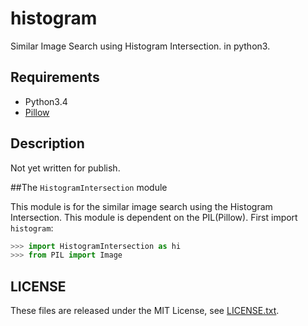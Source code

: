 # histogram
Similar Image Search using Histogram Intersection. in python3.

## Requirements
* Python3.4
* [Pillow](http://pillow.readthedocs.org/ "Pillow Documents")

## Description
Not yet written for publish.


##The `HistogramIntersection` module

This module is for the similar image search using the Histogram Intersection.
This module is dependent on the PIL(Pillow). First import `histogram`:

```python
>>> import HistogramIntersection as hi
>>> from PIL import Image
```

## LICENSE
These files are released under the MIT License, see
[LICENSE.txt](LICENSE.txt).
